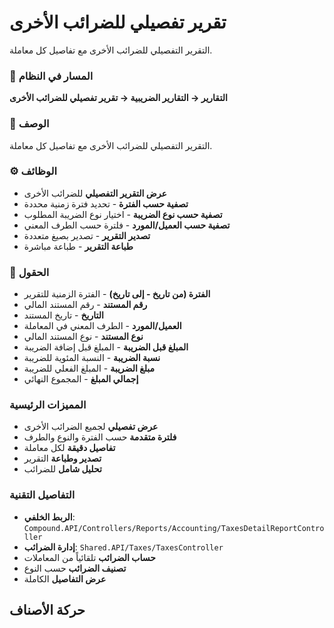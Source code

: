 # تقرير تفصيلي للضرائب الأخرى
التقرير التفصيلي للضرائب الأخرى مع تفاصيل كل معاملة.

### 🧭 المسار في النظام
**التقارير → التقارير الضريبية → تقرير تفصيلي للضرائب الأخرى**

### 🔹 الوصف
التقرير التفصيلي للضرائب الأخرى مع تفاصيل كل معاملة.

### ⚙️ الوظائف
- **عرض التقرير التفصيلي** للضرائب الأخرى
- **تصفية حسب الفترة** - تحديد فترة زمنية محددة
- **تصفية حسب نوع الضريبة** - اختيار نوع الضريبة المطلوب
- **تصفية حسب العميل/المورد** - فلترة حسب الطرف المعني
- **تصدير التقرير** - تصدير بصيغ متعددة
- **طباعة التقرير** - طباعة مباشرة

### 📝 الحقول
- **الفترة (من تاريخ - إلى تاريخ)** - الفترة الزمنية للتقرير
- **رقم المستند** - رقم المستند المالي
- **التاريخ** - تاريخ المستند
- **العميل/المورد** - الطرف المعني في المعاملة
- **نوع المستند** - نوع المستند المالي
- **المبلغ قبل الضريبة** - المبلغ قبل إضافة الضريبة
- **نسبة الضريبة** - النسبة المئوية للضريبة
- **مبلغ الضريبة** - المبلغ الفعلي للضريبة
- **إجمالي المبلغ** - المجموع النهائي

### المميزات الرئيسية
- **عرض تفصيلي** لجميع الضرائب الأخرى
- **فلترة متقدمة** حسب الفترة والنوع والطرف
- **تفاصيل دقيقة** لكل معاملة
- **تصدير وطباعة** التقرير
- **تحليل شامل** للضرائب

### التفاصيل التقنية
- **الربط الخلفي**: `Compound.API/Controllers/Reports/Accounting/TaxesDetailReportController`
- **إدارة الضرائب**: `Shared.API/Taxes/TaxesController`
- **حساب الضرائب** تلقائياً من المعاملات
- **تصنيف الضرائب** حسب النوع
- **عرض التفاصيل** الكاملة

## حركة الأصناف
